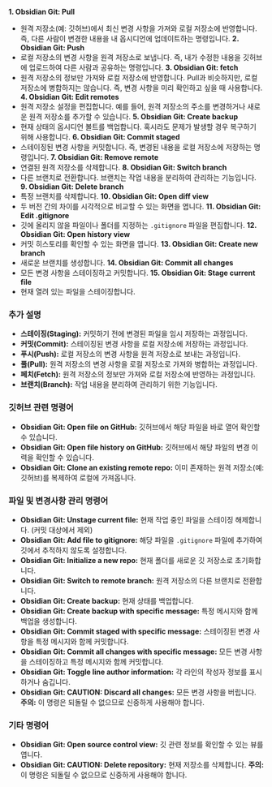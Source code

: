**1. Obsidian Git: Pull**
- 원격 저장소(예: 깃허브)에서 최신 변경 사항을 가져와 로컬 저장소에 반영합니다. 즉, 다른 사람이 변경한 내용을 내 옵시디언에 업데이트하는 명령입니다.
**2. Obsidian Git: Push**
- 로컬 저장소의 변경 사항을 원격 저장소로 보냅니다. 즉, 내가 수정한 내용을 깃허브에 업로드하여 다른 사람과 공유하는 명령입니다.
**3. Obsidian Git: fetch**
- 원격 저장소의 정보만 가져와 로컬 저장소에 반영합니다. Pull과 비슷하지만, 로컬 저장소에 병합하지는 않습니다. 즉, 변경 사항을 미리 확인하고 싶을 때 사용합니다.
**4. Obsidian Git: Edit remotes**
- 원격 저장소 설정을 편집합니다. 예를 들어, 원격 저장소의 주소를 변경하거나 새로운 원격 저장소를 추가할 수 있습니다.
**5. Obsidian Git: Create backup**
- 현재 상태의 옵시디언 볼트를 백업합니다. 혹시라도 문제가 발생할 경우 복구하기 위해 사용합니다.
**6. Obsidian Git: Commit staged**
- 스테이징된 변경 사항을 커밋합니다. 즉, 변경된 내용을 로컬 저장소에 저장하는 명령입니다.
**7. Obsidian Git: Remove remote**
- 연결된 원격 저장소를 삭제합니다.
**8. Obsidian Git: Switch branch**
- 다른 브랜치로 전환합니다. 브랜치는 작업 내용을 분리하여 관리하는 기능입니다.
**9. Obsidian Git: Delete branch**
- 특정 브랜치를 삭제합니다.
**10. Obsidian Git: Open diff view**
- 두 버전 간의 차이를 시각적으로 비교할 수 있는 화면을 엽니다.
**11. Obsidian Git: Edit .gitignore**
- 깃에 올리지 않을 파일이나 폴더를 지정하는 `.gitignore` 파일을 편집합니다.
**12. Obsidian Git: Open history view**
- 커밋 히스토리를 확인할 수 있는 화면을 엽니다.
**13. Obsidian Git: Create new branch**
- 새로운 브랜치를 생성합니다.
**14. Obsidian Git: Commit all changes**
- 모든 변경 사항을 스테이징하고 커밋합니다.
**15. Obsidian Git: Stage current file**
- 현재 열려 있는 파일을 스테이징합니다.

### 추가 설명

- **스테이징(Staging):** 커밋하기 전에 변경된 파일을 임시 저장하는 과정입니다.
- **커밋(Commit):** 스테이징된 변경 사항을 로컬 저장소에 저장하는 과정입니다.
- **푸시(Push):** 로컬 저장소의 변경 사항을 원격 저장소로 보내는 과정입니다.
- **풀(Pull):** 원격 저장소의 변경 사항을 로컬 저장소로 가져와 병합하는 과정입니다.
- **페치(Fetch):** 원격 저장소의 정보만 가져와 로컬 저장소에 반영하는 과정입니다.
- **브랜치(Branch):** 작업 내용을 분리하여 관리하기 위한 기능입니다.

### 깃허브 관련 명령어
- **Obsidian Git: Open file on GitHub:** 깃허브에서 해당 파일을 바로 열어 확인할 수 있습니다.
- **Obsidian Git: Open file history on GitHub:** 깃허브에서 해당 파일의 변경 이력을 확인할 수 있습니다.
- **Obsidian Git: Clone an existing remote repo:** 이미 존재하는 원격 저장소(예: 깃허브)를 복제하여 로컬에 가져옵니다.

### 파일 및 변경사항 관리 명령어
- **Obsidian Git: Unstage current file:** 현재 작업 중인 파일을 스테이징 해제합니다. (커밋 대상에서 제외)
- **Obsidian Git: Add file to gitignore:** 해당 파일을 `.gitignore` 파일에 추가하여 깃에서 추적하지 않도록 설정합니다.
- **Obsidian Git: Initialize a new repo:** 현재 폴더를 새로운 깃 저장소로 초기화합니다.
- **Obsidian Git: Switch to remote branch:** 원격 저장소의 다른 브랜치로 전환합니다.
- **Obsidian Git: Create backup:** 현재 상태를 백업합니다.
- **Obsidian Git: Create backup with specific message:** 특정 메시지와 함께 백업을 생성합니다.
- **Obsidian Git: Commit staged with specific message:** 스테이징된 변경 사항을 특정 메시지와 함께 커밋합니다.
- **Obsidian Git: Commit all changes with specific message:** 모든 변경 사항을 스테이징하고 특정 메시지와 함께 커밋합니다.
- **Obsidian Git: Toggle line author information:** 각 라인의 작성자 정보를 표시하거나 숨깁니다.
- **Obsidian Git: CAUTION: Discard all changes:** 모든 변경 사항을 버립니다. **주의:** 이 명령은 되돌릴 수 없으므로 신중하게 사용해야 합니다.

### 기타 명령어
- **Obsidian Git: Open source control view:** 깃 관련 정보를 확인할 수 있는 뷰를 엽니다.
- **Obsidian Git: CAUTION: Delete repository:** 현재 저장소를 삭제합니다. **주의:** 이 명령은 되돌릴 수 없으므로 신중하게 사용해야 합니다.

